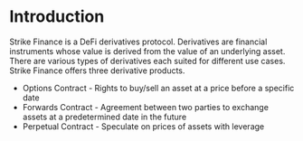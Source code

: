 # Introduction

Strike Finance is a DeFi derivatives protocol. Derivatives are financial instruments whose value is derived from the value of an underlying asset. There are various types of derivatives each suited for different use cases. Strike Finance offers three derivative products.&#x20;

* Options Contract - Rights to buy/sell an asset at a price before a specific date
* Forwards Contract - Agreement between two parties to exchange assets at a predetermined date in the future
* Perpetual Contract - Speculate on prices of assets with leverage&#x20;

